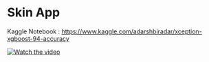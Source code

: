 # Skin App

Kaggle Notebook : https://www.kaggle.com/adarshbiradar/xception-xgboost-94-accuracy

[![Watch the video](https://i.imgur.com/vKb2F1B.png)](https://rb.gy/dvvkm8)
